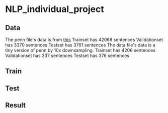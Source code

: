 # NLP_individual_project
## Data
The penn file's data is from [this](http://www.fit.vutbr.cz/~imikolov/rnnlm/simple-examples.tgz)
Trainset has 42068 sentences Validationset has 3370 sentences Testset has 3761 sentences
The data file's data is a tiny version of penn,by 10x downsampling.
Trainset has 4206 sentences Validationset has 337 sentences Testset has 376 sentences
## Train
## Test
## Result
